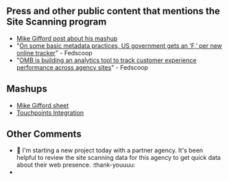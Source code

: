 ## Press and other public content that mentions the Site Scanning program

- [Mike Gifford post about his mashup](https://www.linkedin.com/posts/mgifford_digitalgov-site-scanning-program-activity-7214293853837684737-GKBY/)
- "[On some basic metadata practices, US government gets an ‘F,’ per new online tracker](https://fedscoop.com/on-some-basic-metadata-practices-us-government-gets-an-f-per-new-online-tracker/)" - Fedscoop
- "[OMB is building an analytics tool to track customer experience performance across agency sites](https://fedscoop.com/omb-is-building-an-analytics-tool-to-track-cx-performance-across-agency-sites/)" - Fedscoop

## Mashups

- [Mike Gifford sheet](https://docs.google.com/spreadsheets/d/1CsXAzCzghYYwXzGCcrJqrsWpr5f7MbID2Qw6vQvi3sQ/edit?gid=497600811#gid=497600811)
- [Touchpoints Integration](https://touchpoints.app.cloud.gov/admin/websites/252/statuscard)

## Other Comments 

- :wave: I'm starting a new project today with a partner agency. It's been helpful to review the site scanning data for this agency to get quick data about their web presence. :thank-youuuu:
- 
